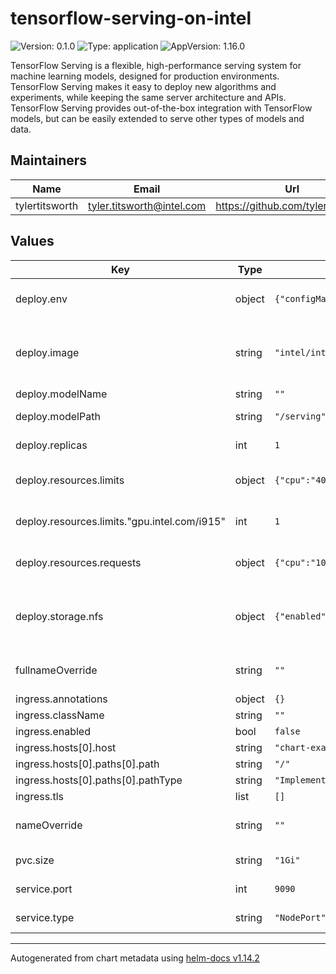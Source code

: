 # tensorflow-serving-on-intel

![Version: 0.1.0](https://img.shields.io/badge/Version-0.1.0-informational?style=flat-square) ![Type: application](https://img.shields.io/badge/Type-application-informational?style=flat-square) ![AppVersion: 1.16.0](https://img.shields.io/badge/AppVersion-1.16.0-informational?style=flat-square)

TensorFlow Serving is a flexible, high-performance serving system for machine learning models, designed for production environments. TensorFlow Serving makes it easy to deploy new algorithms and experiments, while keeping the same server architecture and APIs. TensorFlow Serving provides out-of-the-box integration with TensorFlow models, but can be easily extended to serve other types of models and data.

## Maintainers

| Name | Email | Url |
| ---- | ------ | --- |
| tylertitsworth | <tyler.titsworth@intel.com> | <https://github.com/tylertitsworth> |

## Values

| Key | Type | Default | Description |
|-----|------|---------|-------------|
| deploy.env | object | `{"configMapName":"intel-proxy-config","enabled":true}` | Add Environment mapping |
| deploy.image | string | `"intel/intel-extension-for-tensorflow:serving-gpu"` | Intel Extension for Tensorflow Serving image |
| deploy.modelName | string | `""` | Model Name |
| deploy.modelPath | string | `"/serving"` | Path to Model Folder |
| deploy.replicas | int | `1` | Number of pods |
| deploy.resources.limits | object | `{"cpu":"4000m","gpu.intel.com/i915":1,"memory":"1Gi"}` | Maximum resources per pod |
| deploy.resources.limits."gpu.intel.com/i915" | int | `1` | Intel GPU Device Configuration |
| deploy.resources.requests | object | `{"cpu":"1000m","memory":"512Mi"}` | Minimum resources per pod |
| deploy.storage.nfs | object | `{"enabled":false,"path":"nil","readOnly":true,"server":"nil","subPath":"nil"}` | Network File System (NFS) storage for models |
| fullnameOverride | string | `""` | Full qualified Domain Name |
| ingress.annotations | object | `{}` |  |
| ingress.className | string | `""` |  |
| ingress.enabled | bool | `false` |  |
| ingress.hosts[0].host | string | `"chart-example.local"` |  |
| ingress.hosts[0].paths[0].path | string | `"/"` |  |
| ingress.hosts[0].paths[0].pathType | string | `"ImplementationSpecific"` |  |
| ingress.tls | list | `[]` |  |
| nameOverride | string | `""` | Name of the serving service |
| pvc.size | string | `"1Gi"` | Size of the storage |
| service.port | int | `9090` | Port of the service |
| service.type | string | `"NodePort"` | Type of service |

----------------------------------------------
Autogenerated from chart metadata using [helm-docs v1.14.2](https://github.com/norwoodj/helm-docs/releases/v1.14.2)
